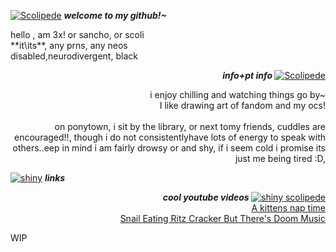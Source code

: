 
<p align=left> <a href="https://files.catbox.moe/gq7ox9.png"><img src="https://files.catbox.moe/i4fsmq.png" alt=" Scolipede"></a> <b> <i> welcome to my github!~ </i> </b></p>
hello , am 3x! or sancho, or scoli <br> **it\its**, any prns, any neos <br> disabled,neurodivergent, black
 </div>
 <p align=right> <b> <i> info+pt info </i> </b> <a href="https://files.catbox.moe/i4fsmq.png"><img src="https://files.catbox.moe/o9iuz2.png"alt="Scolipede"></a> </p>
<p align=right> i enjoy chilling and watching things go by~
 <br> I like drawing art of fandom and my ocs! <br>
 <br> on ponytown, i sit by the library, or next tomy friends, cuddles are encouraged!!, though i do not consistentlyhave lots of energy to speak with others..eep in mind i am fairly drowsy or and shy, if i seem cold i promise its just me being tired :D, </p>

 <p align=left> <a href="https://files.catbox.moe/o9iuz2.png"><img src="https://files.catbox.moe/gq7ox9.png"alt=shiny scolipede></a> <b> <i> links </i></b>

 <p align=right> <b> <i> cool youtube videos </i> </b> <a href="https://files.catbox.moe/t1apdw.png"><img src="https://files.catbox.moe/t1apdw.png"alt="shiny scolipede"></a> <br> <a href="https://youtu.be/Z1UWsBJ5HgU"> A kittens nap time</a> <br> <a href="https://youtu.be/UoYMK1olf4s"> Snail Eating Ritz Cracker But There's Doom Music</a>

 WIP 
